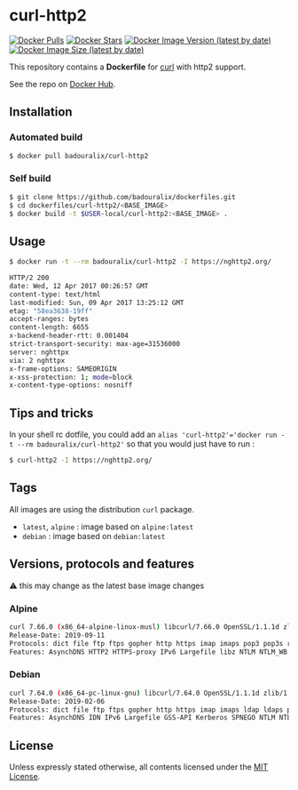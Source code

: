 # curl-http2

[![Docker Pulls](https://img.shields.io/docker/pulls/badouralix/curl-http2?label=pulls&logo=docker&logoColor=white)](https://hub.docker.com/r/badouralix/curl-http2)
[![Docker Stars](https://img.shields.io/docker/stars/badouralix/curl-http2?label=stars&logo=docker&logoColor=white)](https://hub.docker.com/r/badouralix/curl-http2)
[![Docker Image Version (latest by date)](https://img.shields.io/docker/v/badouralix/curl-http2?logo=docker&logoColor=white)](https://hub.docker.com/r/badouralix/curl-http2)
[![Docker Image Size (latest by date)](https://img.shields.io/docker/image-size/badouralix/curl-http2?label=size&logo=docker&logoColor=white)](https://hub.docker.com/r/badouralix/curl-http2)

This repository contains a **Dockerfile** for [curl](https://curl.haxx.se/) with http2 support.

See the repo on [Docker Hub](https://hub.docker.com/r/badouralix/curl-http2/).

## Installation

### Automated build

```bash
$ docker pull badouralix/curl-http2
```

### Self build

```bash
$ git clone https://github.com/badouralix/dockerfiles.git
$ cd dockerfiles/curl-http2/<BASE_IMAGE>
$ docker build -t $USER-local/curl-http2:<BASE_IMAGE> .
```

## Usage

```bash
$ docker run -t --rm badouralix/curl-http2 -I https://nghttp2.org/

HTTP/2 200
date: Wed, 12 Apr 2017 00:26:57 GMT
content-type: text/html
last-modified: Sun, 09 Apr 2017 13:25:12 GMT
etag: "58ea3638-19ff"
accept-ranges: bytes
content-length: 6655
x-backend-header-rtt: 0.001404
strict-transport-security: max-age=31536000
server: nghttpx
via: 2 nghttpx
x-frame-options: SAMEORIGIN
x-xss-protection: 1; mode=block
x-content-type-options: nosniff
```

## Tips and tricks

In your shell rc dotfile, you could add an `alias 'curl-http2'='docker run -t --rm badouralix/curl-http2'`
so that you would just have to run :

```bash
$ curl-http2 -I https://nghttp2.org/
```

## Tags

All images are using the distribution `curl` package.

- `latest`, `alpine` : image based on `alpine:latest`
- `debian` : image based on `debian:latest`

## Versions, protocols and features

:warning: this may change as the latest base image changes

### Alpine

```bash
curl 7.66.0 (x86_64-alpine-linux-musl) libcurl/7.66.0 OpenSSL/1.1.1d zlib/1.2.11 nghttp2/1.39.2
Release-Date: 2019-09-11
Protocols: dict file ftp ftps gopher http https imap imaps pop3 pop3s rtsp smb smbs smtp smtps telnet tftp
Features: AsynchDNS HTTP2 HTTPS-proxy IPv6 Largefile libz NTLM NTLM_WB SSL TLS-SRP UnixSockets
```

### Debian

```bash
curl 7.64.0 (x86_64-pc-linux-gnu) libcurl/7.64.0 OpenSSL/1.1.1d zlib/1.2.11 libidn2/2.0.5 libpsl/0.20.2 (+libidn2/2.0.5) libssh2/1.8.0 nghttp2/1.36.0 librtmp/2.3
Release-Date: 2019-02-06
Protocols: dict file ftp ftps gopher http https imap imaps ldap ldaps pop3 pop3s rtmp rtsp scp sftp smb smbs smtp smtps telnet tftp
Features: AsynchDNS IDN IPv6 Largefile GSS-API Kerberos SPNEGO NTLM NTLM_WB SSL libz TLS-SRP HTTP2 UnixSockets HTTPS-proxy PSL
```

## License

Unless expressly stated otherwise, all contents licensed under the [MIT License](https://github.com/badouralix/dockerfiles/blob/main/LICENSE).

